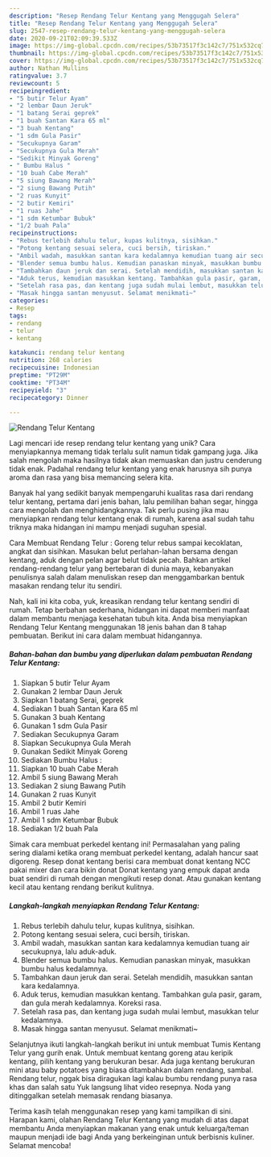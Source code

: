 ```yaml
---
description: "Resep Rendang Telur Kentang yang Menggugah Selera"
title: "Resep Rendang Telur Kentang yang Menggugah Selera"
slug: 2547-resep-rendang-telur-kentang-yang-menggugah-selera
date: 2020-09-21T02:09:39.533Z
image: https://img-global.cpcdn.com/recipes/53b73517f3c142c7/751x532cq70/rendang-telur-kentang-foto-resep-utama.jpg
thumbnail: https://img-global.cpcdn.com/recipes/53b73517f3c142c7/751x532cq70/rendang-telur-kentang-foto-resep-utama.jpg
cover: https://img-global.cpcdn.com/recipes/53b73517f3c142c7/751x532cq70/rendang-telur-kentang-foto-resep-utama.jpg
author: Nathan Mullins
ratingvalue: 3.7
reviewcount: 5
recipeingredient:
- "5 butir Telur Ayam"
- "2 lembar Daun Jeruk"
- "1 batang Serai geprek"
- "1 buah Santan Kara 65 ml"
- "3 buah Kentang"
- "1 sdm Gula Pasir"
- "Secukupnya Garam"
- "Secukupnya Gula Merah"
- "Sedikit Minyak Goreng"
- " Bumbu Halus "
- "10 buah Cabe Merah"
- "5 siung Bawang Merah"
- "2 siung Bawang Putih"
- "2 ruas Kunyit"
- "2 butir Kemiri"
- "1 ruas Jahe"
- "1 sdm Ketumbar Bubuk"
- "1/2 buah Pala"
recipeinstructions:
- "Rebus terlebih dahulu telur, kupas kulitnya, sisihkan."
- "Potong kentang sesuai selera, cuci bersih, tiriskan."
- "Ambil wadah, masukkan santan kara kedalamnya kemudian tuang air secukupnya, lalu aduk-aduk."
- "Blender semua bumbu halus. Kemudian panaskan minyak, masukkan bumbu halus kedalamnya."
- "Tambahkan daun jeruk dan serai. Setelah mendidih, masukkan santan kara kedalamnya."
- "Aduk terus, kemudian masukkan kentang. Tambahkan gula pasir, garam, dan gula merah kedalamnya. Koreksi rasa."
- "Setelah rasa pas, dan kentang juga sudah mulai lembut, masukkan telur kedalamnya."
- "Masak hingga santan menyusut. Selamat menikmati~"
categories:
- Resep
tags:
- rendang
- telur
- kentang

katakunci: rendang telur kentang 
nutrition: 268 calories
recipecuisine: Indonesian
preptime: "PT29M"
cooktime: "PT34M"
recipeyield: "3"
recipecategory: Dinner

---
```



![Rendang Telur Kentang](https://img-global.cpcdn.com/recipes/53b73517f3c142c7/751x532cq70/rendang-telur-kentang-foto-resep-utama.jpg)

Lagi mencari ide resep rendang telur kentang yang unik? Cara menyiapkannya memang tidak terlalu sulit namun tidak gampang juga. Jika salah mengolah maka hasilnya tidak akan memuaskan dan justru cenderung tidak enak. Padahal rendang telur kentang yang enak harusnya sih punya aroma dan rasa yang bisa memancing selera kita.

Banyak hal yang sedikit banyak mempengaruhi kualitas rasa dari rendang telur kentang, pertama dari jenis bahan, lalu pemilihan bahan segar, hingga cara mengolah dan menghidangkannya. Tak perlu pusing jika mau menyiapkan rendang telur kentang enak di rumah, karena asal sudah tahu triknya maka hidangan ini mampu menjadi suguhan spesial.

Cara Membuat Rendang Telur : Goreng telur rebus sampai kecoklatan, angkat dan sisihkan. Masukan belut perlahan-lahan bersama dengan kentang, aduk dengan pelan agar belut tidak pecah. Bahkan artikel rendang-rendang telur yang bertebaran di dunia maya, kebanyakan penulisnya salah dalam menuliskan resep dan menggambarkan bentuk masakan rendang telur itu sendiri.


Nah, kali ini kita coba, yuk, kreasikan rendang telur kentang sendiri di rumah. Tetap berbahan sederhana, hidangan ini dapat memberi manfaat dalam membantu menjaga kesehatan tubuh kita. Anda bisa menyiapkan Rendang Telur Kentang menggunakan 18 jenis bahan dan 8 tahap pembuatan. Berikut ini cara dalam membuat hidangannya.

<!--inarticleads1-->

##### Bahan-bahan dan bumbu yang diperlukan dalam pembuatan Rendang Telur Kentang:

1. Siapkan 5 butir Telur Ayam
1. Gunakan 2 lembar Daun Jeruk
1. Siapkan 1 batang Serai, geprek
1. Sediakan 1 buah Santan Kara 65 ml
1. Gunakan 3 buah Kentang
1. Gunakan 1 sdm Gula Pasir
1. Sediakan Secukupnya Garam
1. Siapkan Secukupnya Gula Merah
1. Gunakan Sedikit Minyak Goreng
1. Sediakan  Bumbu Halus :
1. Siapkan 10 buah Cabe Merah
1. Ambil 5 siung Bawang Merah
1. Sediakan 2 siung Bawang Putih
1. Gunakan 2 ruas Kunyit
1. Ambil 2 butir Kemiri
1. Ambil 1 ruas Jahe
1. Ambil 1 sdm Ketumbar Bubuk
1. Sediakan 1/2 buah Pala


Simak cara membuat perkedel kentang ini! Permasalahan yang paling sering dialami ketika orang membuat perkedel kentang, adalah hancur saat digoreng. Resep donat kentang berisi cara membuat donat kentang NCC pakai mixer dan cara bikin donat Donat kentang yang empuk dapat anda buat sendiri di rumah dengan mengikuti resep donat. Atau gunakan kentang kecil atau kentang rendang berikut kulitnya. 

<!--inarticleads2-->

##### Langkah-langkah menyiapkan Rendang Telur Kentang:

1. Rebus terlebih dahulu telur, kupas kulitnya, sisihkan.
1. Potong kentang sesuai selera, cuci bersih, tiriskan.
1. Ambil wadah, masukkan santan kara kedalamnya kemudian tuang air secukupnya, lalu aduk-aduk.
1. Blender semua bumbu halus. Kemudian panaskan minyak, masukkan bumbu halus kedalamnya.
1. Tambahkan daun jeruk dan serai. Setelah mendidih, masukkan santan kara kedalamnya.
1. Aduk terus, kemudian masukkan kentang. Tambahkan gula pasir, garam, dan gula merah kedalamnya. Koreksi rasa.
1. Setelah rasa pas, dan kentang juga sudah mulai lembut, masukkan telur kedalamnya.
1. Masak hingga santan menyusut. Selamat menikmati~


Selanjutnya ikuti langkah-langkah berikut ini untuk membuat Tumis Kentang Telur yang gurih enak. Untuk membuat kentang goreng atau keripik kentang, pilih kentang yang berukuran besar. Ada juga kentang berukuran mini atau baby potatoes yang biasa ditambahkan dalam rendang, sambal. Rendang telur, nggak bisa diragukan lagi kalau bumbu rendang punya rasa khas dan salah satu Yuk langsung lihat video resepnya. Noda yang ditinggalkan setelah memasak rendang biasanya. 

Terima kasih telah menggunakan resep yang kami tampilkan di sini. Harapan kami, olahan Rendang Telur Kentang yang mudah di atas dapat membantu Anda menyiapkan makanan yang enak untuk keluarga/teman maupun menjadi ide bagi Anda yang berkeinginan untuk berbisnis kuliner. Selamat mencoba!
